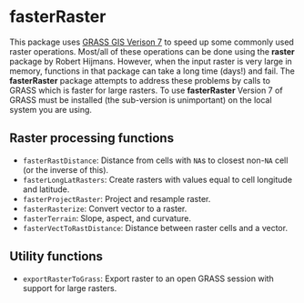 # fasterRaster

This package uses [GRASS GIS Verison 7](https://grass.osgeo.org/grass7/) to speed up some commonly used raster operations. Most/all of these operations can be done using the **raster** package by Robert Hijmans.  However, when the input raster is very large in memory, functions in that package can take a long time (days!) and fail. The **fasterRaster** package attempts to address these problems by calls to GRASS which is faster for large rasters. To use **fasterRaster** Version 7 of GRASS must be installed (the sub-version is unimportant) on the local system you are using.


## Raster processing functions ##
* `fasterRastDistance`: Distance from cells with `NA`s to closest non-`NA` cell (or the inverse of this).
* `fasterLongLatRasters`: Create rasters with values equal to cell longitude and latitude.
* `fasterProjectRaster`: Project and resample raster.
* `fasterRasterize`: Convert vector to a raster.
* `fasterTerrain`: Slope, aspect, and curvature.
* `fasterVectToRastDistance`: Distance between raster cells and a vector.


## Utility functions ##
* `exportRasterToGrass`: Export raster to an open GRASS session with support for large rasters.
